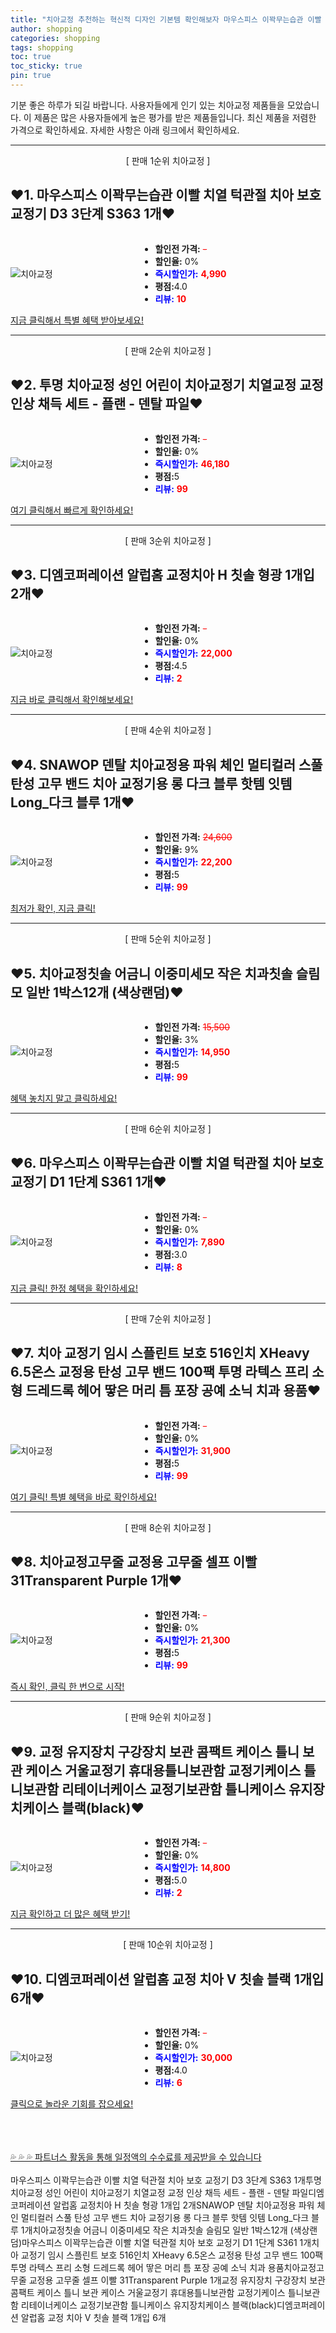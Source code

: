 ```yaml
---
title: "치아교정 추천하는 혁신적 디자인 기본템 확인해보자 마우스피스 이꽉무는습관 이빨 치열 턱관절"
author: shopping
categories: shopping
tags: shopping
toc: true
toc_sticky: true
pin: true
---
```

기분 좋은 하루가 되길 바랍니다. 사용자들에게 인기 있는 치아교정 제품들을 모았습니다. 이 제품은 많은 사용자들에게 높은 평가를 받은 제품들입니다. 최신 제품을 저렴한 가격으로 확인하세요. 자세한 사항은 아래 링크에서 확인하세요.

---
<p class="toplist" style="margin: 0 auto; display: block; width: fit-content;">[ 판매 1순위 치아교정 ]</p>

<h2><strong>❤️1. 마우스피스 이꽉무는습관 이빨 치열 턱관절 치아 보호 교정기 D3 3단계 S363 1개❤️</strong></h2>

<div style="display: flex; align-items: center;">
    <div style="flex: 0.4;">
        <img src="https://thumbnail8.coupangcdn.com/thumbnails/remote/230x230ex/image/vendor_inventory/13d4/5e0e0d27760b4e39090949d70b13c34f0e9abe55f1689b89ee49ee14072f.jpg" alt="치아교정" style="max-width: 100%;">
    </div>
    <div style="flex: 0.6; margin-left: 10px;">
        <ul>
            <li><strong>할인전 가격:</strong> <del style="color: red;">-</del></li>
            <li><strong>할인율:</strong> 0%</li>
            <li><span style='color:blue'><strong>즉시할인가:</strong></span> <span style='color:red'><strong>4,990</strong></span></li>
            <li><strong>평점:</strong>4.0</li>
            <li><span style='color:blue'><strong>리뷰:</strong></span> <span style='color:red'><strong>10</strong></span></li>
        </ul>
    </div>
</div>
<div class="center">
    <a href="https://selin100587001.github.io?lptag=AF9450613&subid=githubio&pageKey=7619287978&traceid=V0-153&itemId=20196952678&vendorItemId=87287867567" class="myButton">
        지금 클릭해서 특별 혜택 받아보세요!
    </a>
</div>


---
<p class="toplist" style="margin: 0 auto; display: block; width: fit-content;">[ 판매 2순위 치아교정 ]</p>

<h2><strong>❤️2. 투명 치아교정 성인 어린이 치아교정기 치열교정 교정 인상 채득 세트 - 플랜 - 덴탈 파일❤️</strong></h2>

<div style="display: flex; align-items: center;">
    <div style="flex: 0.4;">
        <img src="https://thumbnail9.coupangcdn.com/thumbnails/remote/230x230ex/image/vendor_inventory/0f9a/1920db25f5aa5bbe340ff53a36e8e49bdd2674fde948640c419e85db0da2.png" alt="치아교정" style="max-width: 100%;">
    </div>
    <div style="flex: 0.6; margin-left: 10px;">
        <ul>
            <li><strong>할인전 가격:</strong> <del style="color: red;">-</del></li>
            <li><strong>할인율:</strong> 0%</li>
            <li><span style='color:blue'><strong>즉시할인가:</strong></span> <span style='color:red'><strong>46,180</strong></span></li>
            <li><strong>평점:</strong>5</li>
            <li><span style='color:blue'><strong>리뷰:</strong></span> <span style='color:red'><strong>99</strong></span></li>
        </ul>
    </div>
</div>
<div class="center">
    <a href="https://selin100587001.github.io?lptag=AF9450613&subid=githubio&pageKey=7068655887&traceid=V0-153&itemId=17547311864&vendorItemId=84714209677" class="myButton">
        여기 클릭해서 빠르게 확인하세요!
    </a>
</div>


---
<p class="toplist" style="margin: 0 auto; display: block; width: fit-content;">[ 판매 3순위 치아교정 ]</p>

<h2><strong>❤️3. 디엠코퍼레이션 알럽홈 교정치아 H 칫솔 형광 1개입 2개❤️</strong></h2>

<div style="display: flex; align-items: center;">
    <div style="flex: 0.4;">
        <img src="https://thumbnail7.coupangcdn.com/thumbnails/remote/230x230ex/image/vendor_inventory/7e95/fdd440ffbb381655f354657f2a40d67cf6bd523cc9b38fac25a02bfef5b4.jpg" alt="치아교정" style="max-width: 100%;">
    </div>
    <div style="flex: 0.6; margin-left: 10px;">
        <ul>
            <li><strong>할인전 가격:</strong> <del style="color: red;">-</del></li>
            <li><strong>할인율:</strong> 0%</li>
            <li><span style='color:blue'><strong>즉시할인가:</strong></span> <span style='color:red'><strong>22,000</strong></span></li>
            <li><strong>평점:</strong>4.5</li>
            <li><span style='color:blue'><strong>리뷰:</strong></span> <span style='color:red'><strong>2</strong></span></li>
        </ul>
    </div>
</div>
<div class="center">
    <a href="https://selin100587001.github.io?lptag=AF9450613&subid=githubio&pageKey=207197330&traceid=V0-153&itemId=612890975&vendorItemId=89973275243" class="myButton">
        지금 바로 클릭해서 확인해보세요!
    </a>
</div>


---
<p class="toplist" style="margin: 0 auto; display: block; width: fit-content;">[ 판매 4순위 치아교정 ]</p>

<h2><strong>❤️4. SNAWOP 덴탈 치아교정용 파워 체인 멀티컬러 스풀 탄성 고무 밴드 치아 교정기용 롱 다크 블루 핫템 잇템 Long_다크 블루 1개❤️</strong></h2>

<div style="display: flex; align-items: center;">
    <div style="flex: 0.4;">
        <img src="https://thumbnail10.coupangcdn.com/thumbnails/remote/230x230ex/image/vendor_inventory/9089/4bb69b781ef32ecf45ec6eb9e040b9ef61000d12adc1584b65a54bea74a5.jpg" alt="치아교정" style="max-width: 100%;">
    </div>
    <div style="flex: 0.6; margin-left: 10px;">
        <ul>
            <li><strong>할인전 가격:</strong> <del style="color: red;">24,600</del></li>
            <li><strong>할인율:</strong> 9%</li>
            <li><span style='color:blue'><strong>즉시할인가:</strong></span> <span style='color:red'><strong>22,200</strong></span></li>
            <li><strong>평점:</strong>5</li>
            <li><span style='color:blue'><strong>리뷰:</strong></span> <span style='color:red'><strong>99</strong></span></li>
        </ul>
    </div>
</div>
<div class="center">
    <a href="https://selin100587001.github.io?lptag=AF9450613&subid=githubio&pageKey=8109234618&traceid=V0-153&itemId=22964951508&vendorItemId=90355129206" class="myButton">
        최저가 확인, 지금 클릭!
    </a>
</div>


---
<p class="toplist" style="margin: 0 auto; display: block; width: fit-content;">[ 판매 5순위 치아교정 ]</p>

<h2><strong>❤️5. 치아교정칫솔 어금니 이중미세모 작은 치과칫솔 슬림모 일반 1박스12개 (색상랜덤)❤️</strong></h2>

<div style="display: flex; align-items: center;">
    <div style="flex: 0.4;">
        <img src="https://thumbnail9.coupangcdn.com/thumbnails/remote/230x230ex/image/vendor_inventory/a3de/f8a239c48b00a352d46fefbed43192171e2a8bf8b5ede62079f4d7931afe.jpg" alt="치아교정" style="max-width: 100%;">
    </div>
    <div style="flex: 0.6; margin-left: 10px;">
        <ul>
            <li><strong>할인전 가격:</strong> <del style="color: red;">15,500</del></li>
            <li><strong>할인율:</strong> 3%</li>
            <li><span style='color:blue'><strong>즉시할인가:</strong></span> <span style='color:red'><strong>14,950</strong></span></li>
            <li><strong>평점:</strong>5</li>
            <li><span style='color:blue'><strong>리뷰:</strong></span> <span style='color:red'><strong>99</strong></span></li>
        </ul>
    </div>
</div>
<div class="center">
    <a href="https://selin100587001.github.io?lptag=AF9450613&subid=githubio&pageKey=6421001261&traceid=V0-153&itemId=13814991429&vendorItemId=81065261027" class="myButton">
        혜택 놓치지 말고 클릭하세요!
    </a>
</div>


---
<p class="toplist" style="margin: 0 auto; display: block; width: fit-content;">[ 판매 6순위 치아교정 ]</p>

<h2><strong>❤️6. 마우스피스 이꽉무는습관 이빨 치열 턱관절 치아 보호 교정기 D1 1단계 S361 1개❤️</strong></h2>

<div style="display: flex; align-items: center;">
    <div style="flex: 0.4;">
        <img src="https://thumbnail8.coupangcdn.com/thumbnails/remote/230x230ex/image/vendor_inventory/664e/60f1892b72a15e4c8adc8ed6553fd312de02a66e5e419cc260713b29fc6a.jpg" alt="치아교정" style="max-width: 100%;">
    </div>
    <div style="flex: 0.6; margin-left: 10px;">
        <ul>
            <li><strong>할인전 가격:</strong> <del style="color: red;">-</del></li>
            <li><strong>할인율:</strong> 0%</li>
            <li><span style='color:blue'><strong>즉시할인가:</strong></span> <span style='color:red'><strong>7,890</strong></span></li>
            <li><strong>평점:</strong>3.0</li>
            <li><span style='color:blue'><strong>리뷰:</strong></span> <span style='color:red'><strong>8</strong></span></li>
        </ul>
    </div>
</div>
<div class="center">
    <a href="https://selin100587001.github.io?lptag=AF9450613&subid=githubio&pageKey=7619287857&traceid=V0-153&itemId=20196952099&vendorItemId=87287867046" class="myButton">
        지금 클릭! 한정 혜택을 확인하세요!
    </a>
</div>


---
<p class="toplist" style="margin: 0 auto; display: block; width: fit-content;">[ 판매 7순위 치아교정 ]</p>

<h2><strong>❤️7. 치아 교정기 임시 스플린트 보호 516인치 XHeavy 6.5온스 교정용 탄성 고무 밴드 100팩 투명 라텍스 프리 소형 드레드록 헤어 땋은 머리 틈 포장 공예 소닉 치과 용품❤️</strong></h2>

<div style="display: flex; align-items: center;">
    <div style="flex: 0.4;">
        <img src="https://thumbnail8.coupangcdn.com/thumbnails/remote/230x230ex/image/vendor_inventory/d233/d7450aa17217a6a58292d15fa752239f787d4da35419180c164300f000d0.jpg" alt="치아교정" style="max-width: 100%;">
    </div>
    <div style="flex: 0.6; margin-left: 10px;">
        <ul>
            <li><strong>할인전 가격:</strong> <del style="color: red;">-</del></li>
            <li><strong>할인율:</strong> 0%</li>
            <li><span style='color:blue'><strong>즉시할인가:</strong></span> <span style='color:red'><strong>31,900</strong></span></li>
            <li><strong>평점:</strong>5</li>
            <li><span style='color:blue'><strong>리뷰:</strong></span> <span style='color:red'><strong>99</strong></span></li>
        </ul>
    </div>
</div>
<div class="center">
    <a href="https://selin100587001.github.io?lptag=AF9450613&subid=githubio&pageKey=8204058733&traceid=V0-153&itemId=23526721458&vendorItemId=90553048896" class="myButton">
        여기 클릭! 특별 혜택을 바로 확인하세요!
    </a>
</div>


---
<p class="toplist" style="margin: 0 auto; display: block; width: fit-content;">[ 판매 8순위 치아교정 ]</p>

<h2><strong>❤️8. 치아교정고무줄 교정용 고무줄 셀프 이빨 31Transparent Purple 1개❤️</strong></h2>

<div style="display: flex; align-items: center;">
    <div style="flex: 0.4;">
        <img src="https://thumbnail10.coupangcdn.com/thumbnails/remote/230x230ex/image/vendor_inventory/894b/5ea0b1650ed8ee0b28db334b71ca192b47dc328c48be1f88980243a16ea3.jpg" alt="치아교정" style="max-width: 100%;">
    </div>
    <div style="flex: 0.6; margin-left: 10px;">
        <ul>
            <li><strong>할인전 가격:</strong> <del style="color: red;">-</del></li>
            <li><strong>할인율:</strong> 0%</li>
            <li><span style='color:blue'><strong>즉시할인가:</strong></span> <span style='color:red'><strong>21,300</strong></span></li>
            <li><strong>평점:</strong>5</li>
            <li><span style='color:blue'><strong>리뷰:</strong></span> <span style='color:red'><strong>99</strong></span></li>
        </ul>
    </div>
</div>
<div class="center">
    <a href="https://selin100587001.github.io?lptag=AF9450613&subid=githubio&pageKey=7247072620&traceid=V0-153&itemId=18426056721&vendorItemId=86471035269" class="myButton">
        즉시 확인, 클릭 한 번으로 시작!
    </a>
</div>


---
<p class="toplist" style="margin: 0 auto; display: block; width: fit-content;">[ 판매 9순위 치아교정 ]</p>

<h2><strong>❤️9. 교정 유지장치 구강장치 보관 콤팩트 케이스 틀니 보관 케이스 거울교정기 휴대용틀니보관함 교정기케이스 틀니보관함 리테이너케이스 교정기보관함 틀니케이스 유지장치케이스 블랙(black)❤️</strong></h2>

<div style="display: flex; align-items: center;">
    <div style="flex: 0.4;">
        <img src="https://thumbnail6.coupangcdn.com/thumbnails/remote/230x230ex/image/vendor_inventory/1eb6/cd402b5fe504dec02ba4c460728da3ea181ca2e3327a904372edce4d35a8.jpg" alt="치아교정" style="max-width: 100%;">
    </div>
    <div style="flex: 0.6; margin-left: 10px;">
        <ul>
            <li><strong>할인전 가격:</strong> <del style="color: red;">-</del></li>
            <li><strong>할인율:</strong> 0%</li>
            <li><span style='color:blue'><strong>즉시할인가:</strong></span> <span style='color:red'><strong>14,800</strong></span></li>
            <li><strong>평점:</strong>5.0</li>
            <li><span style='color:blue'><strong>리뷰:</strong></span> <span style='color:red'><strong>2</strong></span></li>
        </ul>
    </div>
</div>
<div class="center">
    <a href="https://selin100587001.github.io?lptag=AF9450613&subid=githubio&pageKey=8046541141&traceid=V0-153&itemId=22551932062&vendorItemId=89593862888" class="myButton">
        지금 확인하고 더 많은 혜택 받기!
    </a>
</div>


---
<p class="toplist" style="margin: 0 auto; display: block; width: fit-content;">[ 판매 10순위 치아교정 ]</p>

<h2><strong>❤️10. 디엠코퍼레이션 알럽홈 교정 치아 V 칫솔 블랙 1개입 6개❤️</strong></h2>

<div style="display: flex; align-items: center;">
    <div style="flex: 0.4;">
        <img src="https://thumbnail10.coupangcdn.com/thumbnails/remote/230x230ex/image/retail/images/1a271605-9e12-4f1e-9f88-e9861d2f7b704706787868830337862.png" alt="치아교정" style="max-width: 100%;">
    </div>
    <div style="flex: 0.6; margin-left: 10px;">
        <ul>
            <li><strong>할인전 가격:</strong> <del style="color: red;">-</del></li>
            <li><strong>할인율:</strong> 0%</li>
            <li><span style='color:blue'><strong>즉시할인가:</strong></span> <span style='color:red'><strong>30,000</strong></span></li>
            <li><strong>평점:</strong>4.0</li>
            <li><span style='color:blue'><strong>리뷰:</strong></span> <span style='color:red'><strong>6</strong></span></li>
        </ul>
    </div>
</div>
<div class="center">
    <a href="https://selin100587001.github.io?lptag=AF9450613&subid=githubio&pageKey=207197167&traceid=V0-153&itemId=20105564327&vendorItemId=87200535587" class="myButton">
        클릭으로 놀라운 기회를 잡으세요!
    </a>
</div>

<br><br><br>[💦 💦 💦 파트너스 활동을 통해 일정액의 수수료를 제공받을 수 있습니다](https://link.coupang.com/a/bcpT2c)<br><br>마우스피스 이꽉무는습관 이빨 치열 턱관절 치아 보호 교정기 D3 3단계 S363 1개투명 치아교정 성인 어린이 치아교정기 치열교정 교정 인상 채득 세트 - 플랜 - 덴탈 파일디엠코퍼레이션 알럽홈 교정치아 H 칫솔 형광 1개입 2개SNAWOP 덴탈 치아교정용 파워 체인 멀티컬러 스풀 탄성 고무 밴드 치아 교정기용 롱 다크 블루 핫템 잇템 Long_다크 블루 1개치아교정칫솔 어금니 이중미세모 작은 치과칫솔 슬림모 일반 1박스12개 (색상랜덤)마우스피스 이꽉무는습관 이빨 치열 턱관절 치아 보호 교정기 D1 1단계 S361 1개치아 교정기 임시 스플린트 보호 516인치 XHeavy 6.5온스 교정용 탄성 고무 밴드 100팩 투명 라텍스 프리 소형 드레드록 헤어 땋은 머리 틈 포장 공예 소닉 치과 용품치아교정고무줄 교정용 고무줄 셀프 이빨 31Transparent Purple 1개교정 유지장치 구강장치 보관 콤팩트 케이스 틀니 보관 케이스 거울교정기 휴대용틀니보관함 교정기케이스 틀니보관함 리테이너케이스 교정기보관함 틀니케이스 유지장치케이스 블랙(black)디엠코퍼레이션 알럽홈 교정 치아 V 칫솔 블랙 1개입 6개